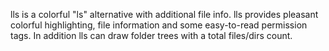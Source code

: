 lls is a colorful "ls" alternative with additional file info.
lls provides pleasant colorful highlighting, file information and some easy-to-read permission tags. In addition lls can draw folder trees with a total files/dirs count.
